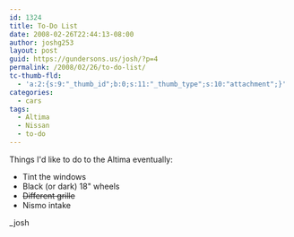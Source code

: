 ```yaml
---
id: 1324
title: To-Do List
date: 2008-02-26T22:44:13-08:00
author: joshg253
layout: post
guid: https://gundersons.us/josh/?p=4
permalink: /2008/02/26/to-do-list/
tc-thumb-fld:
  - 'a:2:{s:9:"_thumb_id";b:0;s:11:"_thumb_type";s:10:"attachment";}'
categories:
  - cars
tags:
  - Altima
  - Nissan
  - to-do
---
```

Things I'd like to do to the Altima eventually:

<ul>
    <li>Tint the windows</li>
    <li>Black (or dark) 18" wheels</li>
    <li><span style="text-decoration: line-through">Different grille</span></li>
    <li>Nismo intake</li>
</ul>

_josh